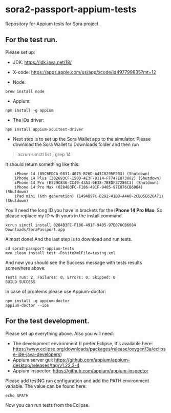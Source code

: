 # sora2-passport-appium-tests
Repository for Appium tests for Sora project.

## For the test run.

Please set up:
- JDK: https://jdk.java.net/18/
- X-code: https://apps.apple.com/us/app/xcode/id497799835?mt=12

- Node:
```
brew install node
 ```

- Appium:
```
npm install -g appium
```
- The iOs driver:
```
npm install appium-xcuitest-driver
```
- Next step is to set up the Sora Wallet app to the simulator.
Please download the Sora Wallet to Downloads folder and then run
> xcrun simctl list | grep 14

It should return something like this:
```
    iPhone 14 (85C6EDCA-0831-4075-B26D-A45C8295E203) (Shutdown) 
    iPhone 14 Plus (3B2693CF-150D-4E3F-8114-FF747E873882) (Shutdown) 
    iPhone 14 Pro (E529C846-CC49-43A3-9E38-7BEDF37286C3) (Shutdown) 
    iPhone 14 Pro Max (0284B3FC-F186-491F-9405-97E076CB6084) (Shutdown) 
    iPad mini (6th generation) (1494B97C-D292-41B8-A4A0-2CBD5E626A71) (Shutdown)
```
You'll need the long ID you have in brackets for the **iPhone 14 Pro Max**. So please replace my ID with yours in the install command.
```
xcrun simctl install 0284B3FC-F186-491F-9405-97E076CB6084 Downloads/SoraPassport.app
```

Almost done! And the last step is to download and run tests.
```git clone https://github.com/sora-xor/sora2-passport-appium-tests.git
cd sora2-passport-appium-tests
mvn clean install test -DsuiteXmlFile=testng.xml
```
And now you should see the Success message with tests results somewhere above:
```
Tests run: 2, Failures: 0, Errors: 0, Skipped: 0
BUILD SUCCESS
```
In case of problems please use Appium-doctor:
```
npm install -g appium-doctor
appium-doctor --ios
```

## For the test development.

Please set up everything above.
Also you will need:
- The development environment (I prefer Eclipse, it's available here: https://www.eclipse.org/downloads/packages/release/oxygen/3a/eclipse-ide-java-developers)
- Appium server gui: https://github.com/appium/appium-desktop/releases/tag/v1.22.3-4
- Appium inspector: https://github.com/appium/appium-inspector

Please add testNG run configuration and add the PATH environment variable. The value can be found here:
```
echo $PATH
```

Now you can run tests from the Eclipse.
